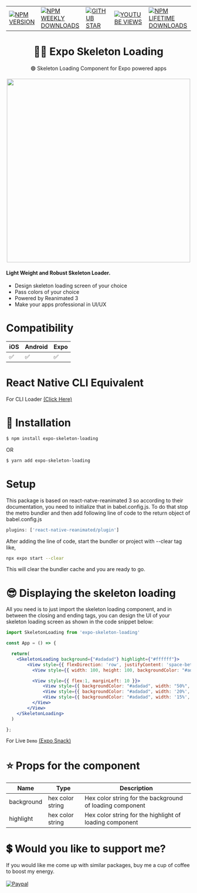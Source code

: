 |                          | |  |   |   |
| --------------------------------------- | -------- | ---------- |---------- |---------- |
| <a href="https://www.npmjs.com/package/expo-skeleton-loading">![NPM VERSION](https://img.shields.io/npm/v/expo-skeleton-loading?style=for-the-badge)</a> | <a href="https://www.npmjs.com/package/expo-skeleton-loading">![NPM WEEKLY DOWNLOADS](https://img.shields.io/npm/dw/expo-skeleton-loading?color=%232CA215&label=WEEKLY%20DOWNLOADS&style=for-the-badge)</a> | <a href="https://github.com/mmusaib/expo-skeleton-loading/stargazers">![GITHUB STAR](https://img.shields.io/github/stars/mmusaib/expo-skeleton-loading?label=Give%20Us%20A%20Star&style=for-the-badge)</a> | <a href="https://www.youtube.com/channel/UCSwIR2KBHiqiProH3Me8IZQ">![YOUTUBE VIEWS](https://img.shields.io/youtube/channel/views/UCSwIR2KBHiqiProH3Me8IZQ?label=YOUTUBE%20VIEWS&style=for-the-badge)</a> | <a href="https://www.npmjs.com/package/expo-skeleton-loading">![NPM LIFETIME DOWNLOADS](https://img.shields.io/npm/dt/expo-skeleton-loading?color=%232CA215&style=for-the-badge)</a>

<h1 align="center">
  🏳️‍🌈  Expo Skeleton Loading
</h1>

<div align="center">

🟢 Skeleton Loading Component for Expo  powered apps 

<a href="https://twitter.com/_mmusaib" target="_blank"></a>
<img src="https://i.imgur.com/toxEFWe.png" width="500" />
</div>



<h4>Light Weight and <b>Robust</b> Skeleton Loader.</h4>

-   Design skeleton loading screen of your choice 
-   Pass colors of your choice
-   Powered by Reanimated 3
-   Make your apps professional in UI/UX




# Compatibility


|  iOS  | Android | Expo |
--------|---------|------|
|  ✅  |    ✅    |  ✅  |



# React Native CLI Equivalent
For CLI Loader [(Click Here)](https://github.com/mmusaib/react-native-skeleton-loading)



# 🔌 Installation

```sh
$ npm install expo-skeleton-loading

```

OR

```sh
$ yarn add expo-skeleton-loading
```

# Setup
This package is based on react-natve-reanimated 3 so according to their documentation, 
you need to initialize that in babel.config.js. To do that stop the metro bundler and
then add following line of code to the return object of babel.config.js

```js
plugins: ['react-native-reanimated/plugin']
```

After adding the line of code, start the bundler or project with --clear tag like,

```sh
npx expo start --clear
```
This will clear the bundler cache and you are ready to go.



# 😎 Displaying the skeleton loading
All you need is to just import the skeleton loading component, and in between the
closing and ending tags, you can design the UI of your skeleton loading screen
as shown in the code snippet below:

```jsx
import SkeletonLoading from 'expo-skeleton-loading'

const App = () => {

  return(
    <SkeletonLoading background={"#adadad"} highlight={"#ffffff"}>
        <View style={{ flexDirection: 'row', justifyContent: 'space-between' }}>
          <View style={{ width: 100, height: 100, backgroundColor: "#adadad", borderRadius: 10 }} />

          <View style={{ flex:1, marginLeft: 10 }}>
              <View style={{ backgroundColor: "#adadad", width: "50%", height: 10, marginBottom: 3, borderRadius: 5 }} />
              <View style={{ backgroundColor: "#adadad", width: '20%', height: 8, borderRadius: 5 }} />
              <View style={{ backgroundColor: "#adadad", width: '15%', height: 8, borderRadius: 5, marginTop: 3 }} />
          </View>
        </View>
    </SkeletonLoading>
  )

};
```



For Live `Demo` [(Expo Snack)](https://snack.expo.dev/@mmusaib/react-native-skeleton-loading?platform=android)

# ⭐ Props  for  the component
| Name | Type | Description |
| ---- | ----------- | ----------- |
| background | hex color string | Hex color string for the background of loading component
| highlight | hex color string | Hex color string for the highlight of loading component




# 💲 Would you like to support me?

If you would like me come up with similar packages, buy me a cup of coffee to boost my energy.
<br><br>
[![Paypal](https://www.paypalobjects.com/webstatic/mktg/Logo/pp-logo-100px.png)](https://paypal.me/mmusaib)
<br><br>



<!-- # ▶️ Watch Tutorial Video 

 [![Watch video](https://i.imgur.com/QcWCHk9.png)](https://www.youtube.com/watch?v=ZstelmTWhjw) -->


<!-- For Live `Demo` [(Expo Snack)](https://snack.expo.dev/@mmusaib/react-native-stock-star-rating)









